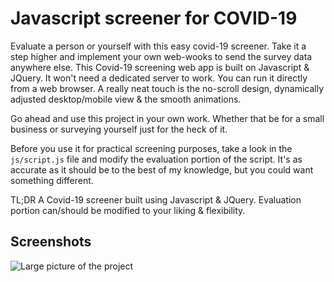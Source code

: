 # Javascript screener for COVID-19

Evaluate a person or yourself with this easy covid-19 screener. Take it a step higher and implement your own web-wooks to send the survey data anywhere else. 
This Covid-19 screening web app is built on Javascript & JQuery. It won't need a dedicated server to work. You can run it directly from a web browser.
A really neat touch is the no-scroll design, dynamically adjusted desktop/mobile view & the smooth animations.

Go ahead and use this project in your own work. Whether that be for a small business or surveying yourself just for the heck of it.

Before you use it for practical screening purposes, take a look in the `js/script.js` file and modify the evaluation portion of the script.
It's as accurate as it should be to the best of my knowledge, but you could want something different.

TL;DR A Covid-19 screener built using Javascript & JQuery. Evaluation portion can/should be modified to your liking & flexibility.

## Screenshots

![Large picture of the project](https://www.alexherrera.dev/github-hosted-images/covid-screener-1.png)
